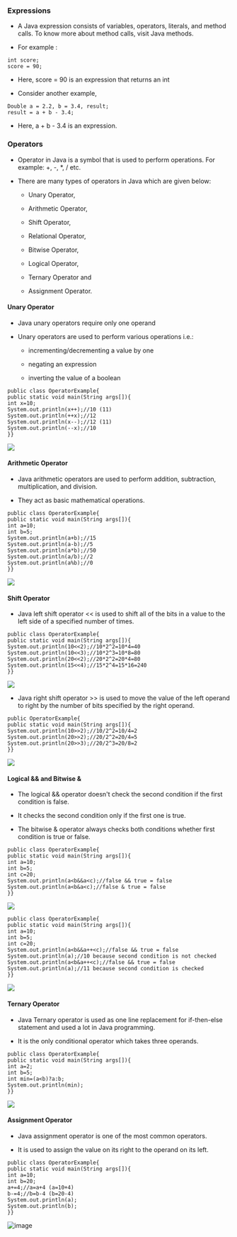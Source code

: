 ### Expressions

* A Java expression consists of variables, operators, literals, and method calls. To know more about method calls, visit Java methods.

* For example :

```
int score; 
score = 90;
```
* Here, score = 90 is an expression that returns an int

* Consider another example,

```
Double a = 2.2, b = 3.4, result;
result = a + b - 3.4;
```
* Here, a + b - 3.4 is an expression.

### Operators

* Operator in Java is a symbol that is used to perform operations. For example: +, -, *, / etc.

* There are many types of operators in Java which are given below:
   
    * Unary Operator,

    * Arithmetic Operator,

    * Shift Operator,

    * Relational Operator,

    * Bitwise Operator,

    * Logical Operator,

    * Ternary Operator and

    * Assignment Operator.

#### Unary Operator

* Java unary operators require only one operand
 
* Unary operators are used to perform various operations i.e.:
  
   * incrementing/decrementing a value by one

   * negating an expression

   * inverting the value of a boolean

```
public class OperatorExample{  
public static void main(String args[]){  
int x=10;  
System.out.println(x++);//10 (11)  
System.out.println(++x);//12  
System.out.println(x--);//12 (11)  
System.out.println(--x);//10  
}}
```
<img src = "https://user-images.githubusercontent.com/81172589/127395181-f562f84f-f5eb-47ed-be4d-3426d50bfc82.png">

#### Arithmetic Operator

* Java arithmetic operators are used to perform addition, subtraction, multiplication, and division.

* They act as basic mathematical operations.

```
public class OperatorExample{  
public static void main(String args[]){  
int a=10;  
int b=5;  
System.out.println(a+b);//15  
System.out.println(a-b);//5  
System.out.println(a*b);//50  
System.out.println(a/b);//2  
System.out.println(a%b);//0  
}}  
```
<img src ="https://user-images.githubusercontent.com/81172589/127395768-aa244b9f-f80d-4ad8-86e4-08db8697835a.png">

#### Shift Operator

* Java left shift operator << is used to shift all of the bits in a value to the left side of a specified number of times.

```
public class OperatorExample{  
public static void main(String args[]){  
System.out.println(10<<2);//10*2^2=10*4=40  
System.out.println(10<<3);//10*2^3=10*8=80  
System.out.println(20<<2);//20*2^2=20*4=80  
System.out.println(15<<4);//15*2^4=15*16=240  
}}  
```
<img src ="https://user-images.githubusercontent.com/81172589/127396271-66fedd75-f144-4249-895e-bfd763ea9b03.png">

* Java right shift operator >> is used to move the value of the left operand to right by the number of bits specified by the right operand.

```
public OperatorExample{  
public static void main(String args[]){  
System.out.println(10>>2);//10/2^2=10/4=2  
System.out.println(20>>2);//20/2^2=20/4=5  
System.out.println(20>>3);//20/2^3=20/8=2  
}}  
```
<img src ="https://user-images.githubusercontent.com/81172589/127396519-5f93aad5-a997-4b67-828b-a6d9d080a62c.png">

#### Logical && and Bitwise &

* The logical && operator doesn't check the second condition if the first condition is false.

* It checks the second condition only if the first one is true.

* The bitwise & operator always checks both conditions whether first condition is true or false.

```
public class OperatorExample{  
public static void main(String args[]){  
int a=10;  
int b=5;  
int c=20;  
System.out.println(a<b&&a<c);//false && true = false  
System.out.println(a<b&a<c);//false & true = false  
}}  
```
<img src ="https://user-images.githubusercontent.com/81172589/127401422-aa8c1ff5-8b6c-456e-b61b-b10a18fceaca.png">

```
public class OperatorExample{  
public static void main(String args[]){  
int a=10;  
int b=5;  
int c=20;  
System.out.println(a<b&&a++<c);//false && true = false  
System.out.println(a);//10 because second condition is not checked  
System.out.println(a<b&a++<c);//false && true = false  
System.out.println(a);//11 because second condition is checked  
}}  
```
<img src="https://user-images.githubusercontent.com/81172589/127401805-5e611c45-49be-4dfc-985e-4deeaf92d56f.png">

#### Ternary Operator

* Java Ternary operator is used as one line replacement for if-then-else statement and used a lot in Java programming. 

* It is the only conditional operator which takes three operands.

```
public class OperatorExample{  
public static void main(String args[]){  
int a=2;  
int b=5;  
int min=(a<b)?a:b;  
System.out.println(min);  
}}  
```
<img src ="https://user-images.githubusercontent.com/81172589/127401954-f089e47f-4e52-4a46-861d-47427f896866.png">

#### Assignment Operator

* Java assignment operator is one of the most common operators.

* It is used to assign the value on its right to the operand on its left.

```
public class OperatorExample{  
public static void main(String args[]){  
int a=10;  
int b=20;  
a+=4;//a=a+4 (a=10+4)  
b-=4;//b=b-4 (b=20-4)  
System.out.println(a);  
System.out.println(b);  
}}  
```
![image](https://user-images.githubusercontent.com/81172589/127402080-b353e659-2e00-4286-a490-7184e3462760.png)
